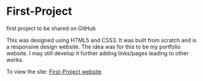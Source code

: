 # First-Project
first project to be shared on GitHub

This was designed using HTML5 and CSS3. It was built from scratch and is a responsive design website. 
The idea was for this to be my portfolio website. 
I may still develop it further adding links/pages leading to other works.

To view the site: <a href="http://danielamazigo.github.io/First-Project" target="_blank">First-Project website</a>
